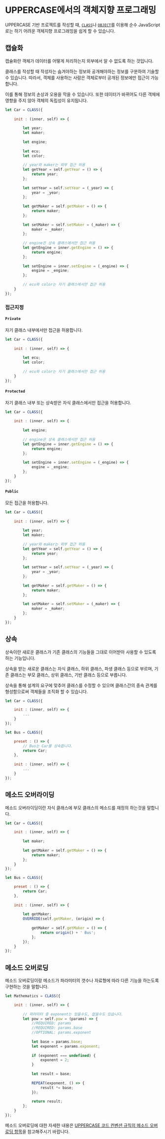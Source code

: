 # UPPERCASE에서의 객체지향 프로그래밍
UPPERCASE 기반 프로젝트를 작성할 때, [`CLASS`](UPPERCASE-CORE-COMMON.md#class)나 [`OBJECT`](UPPERCASE-CORE-COMMON.md#object)를 이용해 순수 JavaScript로는 하기 어려운 객체지향 프로그래밍을 쉽게 할 수 있습니다.

## 캡슐화
캡슐화란 객체가 데이터를 어떻게 처리하는지 외부에서 알 수 없도록 하는 것입니다.

클래스를 작성할 때 작성자는 숨겨야하는 정보와 공개해야하는 정보를 구분하여 기술할 수 있습니다. 따라서, 객체를 사용하는 사람은 객체로부터 공개된 정보에만 접근이 가능합니다.

이를 통해 정보의 손상과 오용을 막을 수 있습니다. 또한 데이터가 바뀌어도 다른 객체에 영향을 주지 않아 객체의 독립성이 유지됩니다.

```javascript
let Car = CLASS({
    
    init : (inner, self) => {
        
        let year;
        let maker;
        
        let engine;
        
        let ecu;
        let color;
        
        // year와 maker는 외부 접근 허용
        let getYear = self.getYear = () => {
            return year;
        };
        
        let setYear = self.setYear = (_year) => {
            year = _year;
        };
        
        let getMaker = self.getMaker = () => {
            return maker;
        };
        
        let setMaker = self.setMaker = (_maker) => {
            maker = _maker;
        };
        
        // engine은 상속 클래스에서만 접근 허용
        let getEngine = inner.getEngine = () => {
            return engine;
        };
        
        let setEngine = inner.setEngine = (_engine) => {
            engine = _engine;
        };
        
        // ecu와 color는 자기 클래스에서만 접근 허용
    }
});
```

### 접근지정

#### `Private`
자기 클래스 내부에서만 접근을 허용합니다.

```javascript
let Car = CLASS({
    
    init : (inner, self) => {
        
        let ecu;
        let color;
        
        // ecu와 color는 자기 클래스에서만 접근 허용
    }
});
```

#### `Protected`
자기 클래스 내부 또는 상속받은 자식 클래스에서만 접근을 허용합니다.

```javascript
let Car = CLASS({
    
    init : (inner, self) => {
        
        let engine;
        
        // engine은 상속 클래스에서만 접근 허용
        let getEngine = inner.getEngine = () => {
            return engine;
        };
        
        let setEngine = inner.setEngine = (_engine) => {
            engine = _engine;
        };
    }
});
```

#### `Public`
모든 접근을 허용합니다.

```javascript
let Car = CLASS({
    
    init : (inner, self) => {
        
        let year;
        let maker;
        
        // year와 maker는 외부 접근 허용
        let getYear = self.getYear = () => {
            return year;
        };
        
        let setYear = self.setYear = (_year) => {
            year = _year;
        };
        
        let getMaker = self.getMaker = () => {
            return maker;
        };
        
        let setMaker = self.setMaker = (_maker) => {
            maker = _maker;
        };
    }
});
```

## 상속
상속이란 새로운 클래스가 기존 클래스의 기능들을 그대로 이어받아 사용할 수 있도록 하는 기능입니다.

상속을 받는 새로운 클래스는 자식 클래스, 하위 클래스, 파생 클래스 등으로 부르며, 기존 클래스는 부모 클래스, 상위 클래스, 기반 클래스 등으로 부릅니다.

상속을 통해 설계의 요구에 맞추어 클래스를 수정할 수 있으며 클래스간의 종속 관계를 형성함으로써 객체들을 조직화 할 수 있습니다.

```javascript
let Car = CLASS({

    init : (inner, self) => {
        ...
    }
});

let Bus = CLASS({

    preset : () => {
        // Bus는 Car를 상속합니다.
		return Car;
	},
	
    init : (inner, self) => {
        ...
    }
});
```

## 메소드 오버라이딩
메소드 오버라이딩이란 자식 클래스에 부모 클래스의 메소드를 재정의 하는것을 말합니다.

```javascript
let Car = CLASS({

    init : (inner, self) => {
        
        let maker;
        
        let getMaker = self.getMaker = () => {
            return maker;
        };
    }
});

let Bus = CLASS({

    preset : () => {
		return Car;
	},
	
    init : (inner, self) => {
        
        let getMaker;
        OVERRIDE(self.getMaker, (origin) => {
        
            getMaker = self.getMaker = () => {
                return origin() + ' Bus';
            };
        });
    }
});
```

## 메소드 오버로딩
메소드 오버로딩이랑 메소드가 파라미터의 갯수나 자료형에 따라 다른 기능을 하는도록 구현하는 것을 말합니다.

```javascript
let Mathematics = CLASS({

    init : (inner, self) => {
        
        // 파라미터 중 exponent는 있을수도, 없을수도 있습니다.
        let pow = self.pow = (params) => {
            //REQUIRED: params
            //REQUIRED: params.base
            //OPTIONAL: params.exponent
            
            let base = params.base;
            let exponent = params.exponent;
            
            if (exponent === undefined) {
                exponent = 2;
            }
            
            let result = base;
            
            REPEAT(exponent, () => {
                result *= base;
            });
            
            return result;
        };
    }
});
```

메소드 오버로딩에 대한 자세한 내용은 [UPPERCASE 코드 컨벤션 규칙의 메소드 오버로딩 항목](CONVENTION.md#메소드-오버로딩)을 참고해주시기 바랍니다.